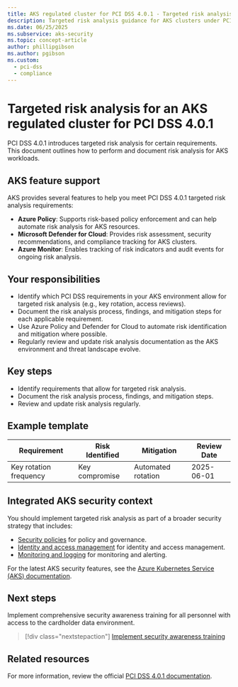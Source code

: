 ```yaml
---
title: AKS regulated cluster for PCI DSS 4.0.1 - Targeted risk analysis
description: Targeted risk analysis guidance for AKS clusters under PCI DSS 4.0.1.
ms.date: 06/25/2025
ms.subservice: aks-security
ms.topic: concept-article
author: phillipgibson
ms.author: pgibson
ms.custom:
  - pci-dss
  - compliance
---
```


# Targeted risk analysis for an AKS regulated cluster for PCI DSS 4.0.1

PCI DSS 4.0.1 introduces targeted risk analysis for certain requirements. This document outlines how to perform and document risk analysis for AKS workloads.

## AKS feature support

AKS provides several features to help you meet PCI DSS 4.0.1 targeted risk analysis requirements:

- **Azure Policy**: Supports risk-based policy enforcement and can help automate risk analysis for AKS resources.
- **Microsoft Defender for Cloud**: Provides risk assessment, security recommendations, and compliance tracking for AKS clusters.
- **Azure Monitor**: Enables tracking of risk indicators and audit events for ongoing risk analysis.

## Your responsibilities

- Identify which PCI DSS requirements in your AKS environment allow for targeted risk analysis (e.g., key rotation, access reviews).
- Document the risk analysis process, findings, and mitigation steps for each applicable requirement.
- Use Azure Policy and Defender for Cloud to automate risk identification and mitigation where possible.
- Regularly review and update risk analysis documentation as the AKS environment and threat landscape evolve.

## Key steps

- Identify requirements that allow for targeted risk analysis.
- Document the risk analysis process, findings, and mitigation steps.
- Review and update risk analysis regularly.

## Example template

| Requirement | Risk Identified | Mitigation | Review Date |
|-------------|----------------|-----------|-------------|
| Key rotation frequency | Key compromise | Automated rotation | 2025-06-01 |

## Integrated AKS security context

You should implement targeted risk analysis as part of a broader security strategy that includes:

- [Security policies](pci-dss-policy.md) for policy and governance.
- [Identity and access management](pci-dss-identity.md) for identity and access management.
- [Monitoring and logging](pci-dss-monitor.md) for monitoring and alerting.

For the latest AKS security features, see the [Azure Kubernetes Service (AKS) documentation](/azure/aks/).

## Next steps

Implement comprehensive security awareness training for all personnel with access to the cardholder data environment.

> [!div class="nextstepaction"]
> [Implement security awareness training](pci-dss-security-awareness-training.md)

## Related resources

For more information, review the official [PCI DSS 4.0.1 documentation](https://www.pcisecuritystandards.org/).

